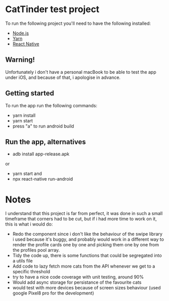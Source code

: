 # CatTinder test project
To run the following project you'll need to have the following installed:

- [Node.js](https://nodejs.org/en/)
- [Yarn](https://yarnpkg.com/lang/en/)
- [React Native](https://reactnative.dev/docs/environment-setup)

## Warning!
Unfortunately i don't have a personal macBook to be able to test the app under iOS, and because of that, i apologise in advance.

## Getting started
To run the app run the following commands:

- yarn install
- yarn start
- press "a" to run android build

## Run the app, alternatives
- adb install app-release.apk

or
- yarn start
and
- npx react-native run-android

# Notes
I understand that this project is far from perfect, it was done in such a small timeframe that corners had to be cut, but if i had more time to work on it, this is what i would do:

- Redo the <Profile> component since i  don't like the behaviour of the swipe library i used because it's buggy, and probably would work in a different way to render the profile cards one by one and picking them one by one from the profiles pool array.
- Tidy the code up, there is some functions that could be segregated into a utils file
- Add code to lazy fetch more cats from the API whenever we get to a specific threshold
- try to have a nice code coverage with unit testing, around 90%
- Would add async storage for persistance of the favourite cats
- would test with more devices because of screen sizes behaviour (used google Pixel8 pro for the development)